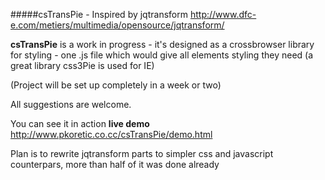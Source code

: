 #####csTransPie - Inspired by jqtransform  http://www.dfc-e.com/metiers/multimedia/opensource/jqtransform/ 


**csTransPie**
is a work in progress - it's designed as a crossbrowser library for styling - one .js file which would give all elements styling they need
(a great library css3Pie is used for IE)

(Project will be set up completely in a week or two)

All suggestions are welcome.

You can see it in action 
**live demo** http://www.pkoretic.co.cc/csTransPie/demo.html

Plan is to rewrite jqtransform parts to simpler css and javascript counterpars, more than half of it was done already